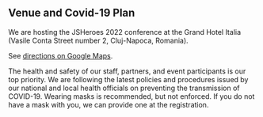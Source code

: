## Venue and Covid-19 Plan

We are hosting the JSHeroes 2022 conference at the Grand Hotel Italia (Vasile Conta Street number 2, Cluj-Napoca, Romania).

See [directions on Google Maps](https://www.google.com/maps?saddr&daddr=Grand%20Hotel%20Italia,%20Strada%20Trifoiului%202,%20Cluj-Napoca%20400478,%20Romania).

The health and safety of our staff, partners, and event participants is our top priority. We are following the latest policies and procedures issued by our national and local health officials on preventing the transmission of COVID-19. Wearing masks is recommended, but not enforced. If you do not have a mask with you, we can provide one at the registration.
